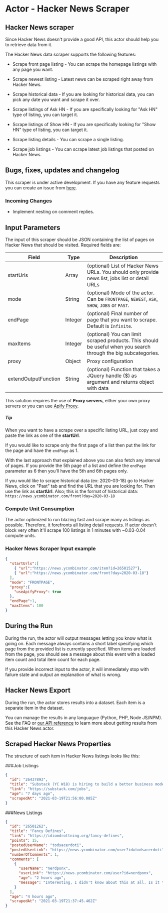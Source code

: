 # Actor - Hacker News Scraper

## Hacker News scraper

Since Hacker News doesn't provide a good API, this actor should help you to retrieve data from it.

The Hacker News data scraper supports the following features:

- Scrape front page listing - You can scrape the homepage listings with any page you want.

- Scrape newest listing - Latest news can be scraped right away from Hacker News.

- Scrape historical data - If you are looking for historical data, you can pick any date you want and scrape it over.

- Scrape listings of Ask HN - If you are specifically looking for "Ask HN" type of listing, you can target it.

- Scrape listings of Show HN - If you are specifically looking for "Show HN" type of listing, you can target it.

- Scrape listing details - You can scrape a single listing.

- Scrape job listings - You can scrape latest job listings that posted on Hacker News.


## Bugs, fixes, updates and changelog
This scraper is under active development. If you have any feature requests you can create an issue from [here](https://github.com/tugkan/hackernews-scraper/issues).

### Incoming Changes
- Implement nesting on comment replies.


## Input Parameters

The input of this scraper should be JSON containing the list of pages on Hacker News that should be visited. Required fields are:

| Field | Type | Description |
| ----- | ---- | ----------- |
| startUrls | Array | (optional) List of Hacker News URLs. You should only provide news list, jobs list or detail URLs |
| mode | String | (optional) Mode of the actor. Can be `FRONTPAGE`, `NEWEST`, `ASK`, `SHOW`, `JOBS` or `PAST`. |
| endPage | Integer | (optional) Final number of page that you want to scrape. Default is `Infinite`. |
| maxItems | Integer | (optional) You can limit scraped products. This should be useful when you search through the big subcategories.|
| proxy | Object | Proxy configuration |
| extendOutputFunction | String | (optional) Function that takes a JQuery handle ($) as argument and returns object with data |
This solution requires the use of **Proxy servers**, either your own proxy servers or you can use <a href="https://www.apify.com/docs/proxy">Apify Proxy</a>.

##### Tip
When you want to have a scrape over a specific listing URL, just copy and paste the link as one of the **startUrl**.

If you would like to scrape only the first page of a list then put the link for the page and have the `endPage` as 1.

With the last approach that explained above you can also fetch any interval of pages. If you provide the 5th page of a list and define the `endPage` parameter as 6 then you'll have the 5th and 6th pages only.

If you would like to scrape historical data (ex: 2020-03-18) go to Hacker News, click on "Past" tab and find the URL that you are looking for. Then use the link as **startUrl**. Also; this is the format of historical data: `https://news.ycombinator.com/front?day=2020-03-18`

### Compute Unit Consumption
The actor optimized to run blazing fast and scrape many as listings as possible. Therefore, it forefronts all listing detail requests. If actor doesn't block very often it'll scrape 100 listings in 1 minutes with ~0.03-0.04 compute units.

### Hacker News Scraper Input example
```json
{
  "startUrls":[
    { "url":"https://news.ycombinator.com/item?id=26501527"},
    { "url":"https://news.ycombinator.com/front?day=2020-03-18"}
  ],
  "mode": "FRONTPAGE",
  "proxy":{
    "useApifyProxy": true
  },
  "endPage":1,
  "maxItems": 100
}


```

## During the Run

During the run, the actor will output messages letting you know what is going on. Each message always contains a short label specifying which page from the provided list is currently specified.
When items are loaded from the page, you should see a message about this event with a loaded item count and total item count for each page.

If you provide incorrect input to the actor, it will immediately stop with failure state and output an explanation of what is wrong.

## Hacker News Export

During the run, the actor stores results into a dataset. Each item is a separate item in the dataset.

You can manage the results in any languague (Python, PHP, Node JS/NPM). See the FAQ or <a href="https://www.apify.com/docs/api" target="blank">our API reference</a> to learn more about getting results from this Hacker News actor.

## Scraped Hacker News Properties
The structure of each item in Hacker News listings looks like this:

###Job Listings

```json
{
  "id": "26437893",
  "title": "Substack (YC W18) is hiring to build a better business model for writing",
  "link": "https://substack.com/jobs",
  "age": "7 days ago",
  "scrapedAt": "2021-03-19T21:56:00.085Z"
}
```

###News Listings

```json
{
  "id": "26501262",
  "title": "Fancy Defines",
  "link": "https://idiomdrottning.org/fancy-defines",
  "points": 15,
  "postedUserName": "todsacerdoti",
  "postedUserLink": "https://news.ycombinator.com/user?id=todsacerdoti",
  "numberOfComments": 1,
  "comments": [
    {
      "userName": "nerdponx",
      "userLink": "https://news.ycombinator.com/user?id=nerdponx",
      "age": "2 hours ago",
      "message": "Interesting, I didn't know about this at all. Is it that common in Scheme to write functions that immediately return other functions? Seems like an oddly \"blessed\" usage of syntax that IMO could be better used for something like pattern matching.Looking at this example from the linked SRFI [0]:    (define ((greet-with-prefix prefix) suffix)\n      (string-append prefix \" \" suffix))\n\n    (define greet (greet-with-prefix \"Hello\"))\n\n    (greet \"there!\") => \"Hello there!\"\n\nI'm not convinced that this is anything but an obfuscation, compared to the standard R5RS version:    (define (greet-with-prefix suffix)\n      (lambda (prefix)\n        (string-append prefix \" \" suffix)))\n\n    (define greet (greet-with-prefix \"Hello\"))\n\n    (greet \"there!\") => \"Hello there!\"\n\nWhat do the experienced Schemers think?[0]: https://srfi.schemers.org/srfi-219/srfi-219.html"
    }
  ],
  "age": "4 hours ago",
  "scrapedAt": "2021-03-19T21:37:45.462Z"
}
```
